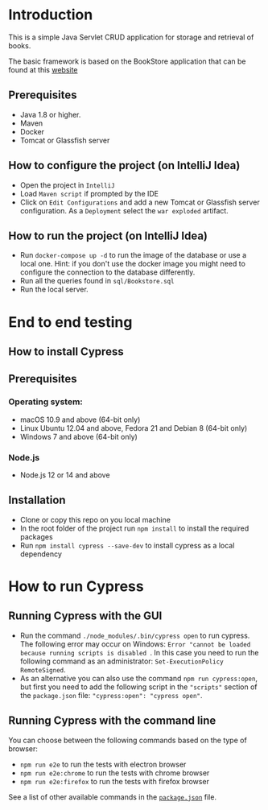 # Introduction

This is a simple Java Servlet CRUD application for storage and retrieval of books.

The basic framework is based on the BookStore application that can be found at this [website](https://www.codejava.net/coding/jsp-servlet-jdbc-mysql-create-read-update-delete-crud-example)

## Prerequisites

* Java 1.8 or higher.
* Maven
* Docker
* Tomcat or Glassfish server

## How to configure the project (on IntelliJ Idea)

* Open the project in `IntelliJ`
* Load `Maven script` if prompted by the IDE
* Click on `Edit Configurations` and add a new Tomcat or Glassfish server configuration. As a `Deployment` select the `war exploded` artifact.

## How to run the project (on IntelliJ Idea)
* Run `docker-compose up -d` to run the image of the database or use a local one. Hint: if you don't use the docker image you might need to configure the connection to the database differently.
* Run all the queries found in `sql/Bookstore.sql`
* Run the local server.

# End to end testing

## How to install Cypress

## Prerequisites
### Operating system:
* macOS 10.9 and above (64-bit only)
* Linux Ubuntu 12.04 and above, Fedora 21 and Debian 8 (64-bit only)
* Windows 7 and above (64-bit only)
### Node.js
* Node.js 12 or 14 and above

## Installation
* Clone or copy this repo on you local machine
* In the root folder of the project run `npm install` to install the required packages
* Run `npm install cypress --save-dev` to install cypress as a local dependency
# How to run Cypress

## Running Cypress with the GUI

* Run the command `./node_modules/.bin/cypress open` to run cypress. The following error may occur on Windows: ```Error "cannot be loaded because running scripts is disabled ```. In this case you need to run the following command as an administrator: `Set-ExecutionPolicy RemoteSigned`.
* As an alternative you can also use the command `npm run cypress:open`, but first you need to add the following script in the `"scripts"` section of the `package.json` file: `"cypress:open": "cypress open"`.

## Running Cypress with the command line

You can choose between the following commands based on the type of browser:
* `npm run e2e` to run the tests with electron browser
* `npm run e2e:chrome` to run the tests with chrome browser
* `npm run e2e:firefox` to run the tests with firefox browser

See a list of other available commands in the [`package.json`](package.json) file.